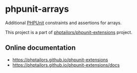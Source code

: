 # phpunit-arrays

Additional [PHPUnit](https://phpunit.de) constraints and assertions for arrays.

This project is a part of
[phptailors/phpunit-extensions](https://github.com/phptailors/phpunit-extensions)
project.

## Online documentation

- https://phptailors.github.io/phpunit-extensions
- https://phptailors.github.io/phpunit-extensions/docs
